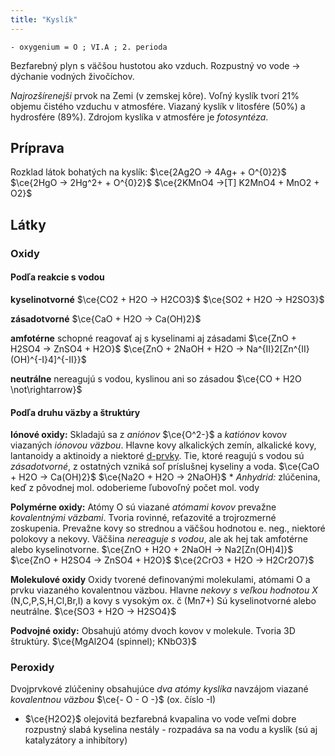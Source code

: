 ```yaml
---
title: "Kyslík"
---
```


`- oxygenium = O ; VI.A ; 2. perioda`

Bezfarebný plyn s väčšou hustotou ako vzduch.
Rozpustný vo vode -> dýchanie vodných živočíchov.

*Najrozšírenejši* prvok na Zemi (v zemskej kôre).
Voľný kyslík tvorí 21% objemu čistého vzduchu v atmosfére.
Viazaný kyslík v litosfére (50%) a hydrosfére (89%).
Zdrojom kyslíka v atmosfére je *fotosyntéza*.

## Príprava
Rozklad látok bohatých na kyslík:
$\ce{2Ag2O -> 4Ag+ + O^{0}2}$
$\ce{2HgO -> 2Hg^2+ + O^{0}2}$
$\ce{2KMnO4 ->[T] K2MnO4 + MnO2 + O2}$

## Látky
### Oxidy
#### Podľa reakcie s vodou
**kyselinotvorné**
$\ce{CO2 + H2O -> H2CO3}$
$\ce{SO2 + H2O -> H2SO3}$

**zásadotvorné**
$\ce{CaO + H2O -> Ca(OH)2}$

**amfotérne**
schopné reagovať aj s kyselinami aj zásadami
$\ce{ZnO + H2SO4 -> ZnSO4 + H2O}$
$\ce{ZnO + 2NaOH + H2O -> Na^{II}2[Zn^{II}(OH)^{-I}4]^{-II}}$

**neutrálne**
nereagujú s vodou, kyslinou ani so zásadou
$\ce{CO + H2O \not\rightarrow}$

#### Podľa druhu väzby a štruktúry

**Iónové oxidy:**
Skladajú sa z *aniónov* $\ce{O^2-}$ a *katiónov* kovov viazaných *iónovou väzbou*.
Hlavne kovy alkalických zemín, alkalické kovy, lantanoidy a aktinoidy a niektoré [d-prvky](che/prvky-d-bloku.md).
Tie, ktoré reagujú s vodou sú *zásadotvorné*, z ostatných vzniká soľ príslušnej kyseliny a voda.
$\ce{CaO + H2O -> Ca(OH)2}$
$\ce{Na2O + H2O -> 2NaOH}$ *
*Anhydrid:* zlúčenina, keď z pôvodnej mol. odoberieme ľubovoľný počet mol. vody

**Polymérne oxidy:**
Atómy O sú viazané *atómami kovov* prevažne *kovalentnými väzbami*.
Tvoria rovinné, reťazovité a trojrozmerné zoskupenia.
Prevažne kovy so strednou a väčšou hodnotou e. neg., niektoré polokovy a nekovy.
Väčšina *nereaguje s vodou*, ale ak hej tak amfotérne alebo kyselinotvorne.
$\ce{ZnO + H2O + 2NaOH -> Na2[Zn(OH)4]}$
$\ce{ZnO + H2SO4 -> ZnSO4 + H2O}$
$\ce{2CrO3 + H2O -> H2Cr2O7}$

**Molekulové oxidy**
Oxidy tvorené definovanými molekulami, atómami O a prvku viazaného kovalentnou väzbou.
Hlavne *nekovy s veľkou hodnotou X*  (N,C,P,S,H,Cl,Br,I) a kovy s vysokým ox. č (Mn7+)
Sú kyselinotvorné alebo neutrálne.
$\ce{SO3 + H2O -> H2SO4}$

**Podvojné oxidy:**
Obsahujú atómy dvoch kovov v molekule.
Tvoria 3D štruktúry.
$\ce{MgAl2O4 (spinnel); KNbO3}$

### Peroxidy
Dvojprvkové zlúčeniny obsahujúce *dva atómy kyslíka* navzájom viazané *kovalentnou väzbou* $\ce{- O - O -}$ (ox. číslo -I)

- $\ce{H2O2}$
olejovitá bezfarebná kvapalina
vo vode veľmi dobre rozpustný
slabá kyselina
nestály - rozpadáva sa na vodu a kyslík (sú aj katalyzátory a inhibítory)

